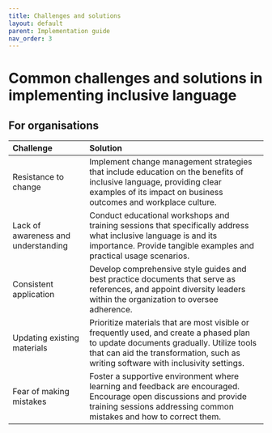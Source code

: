 ```yaml
---
title: Challenges and solutions
layout: default
parent: Implementation guide
nav_order: 3
---
```

# Common challenges and solutions in implementing inclusive language

## For organisations

| Challenge                             | Solution                                                                                                                                                                                                                                                                                                                         |
| :------------------------------------ | :--------------------------------------------------------------------------------------------------------------------------------------------------------------------------------------------------------------------------------------------------------------------------------------------------------------------------------- |
| Resistance to change                  | Implement change management strategies that include education on the benefits of inclusive language, providing clear examples of its impact on business outcomes and workplace culture.                                                                                                                                           |
| Lack of awareness and understanding | Conduct educational workshops and training sessions that specifically address what inclusive language is and its importance. Provide tangible examples and practical usage scenarios.                                                                                                                                             |
| Consistent application                | Develop comprehensive style guides and best practice documents that serve as references, and appoint diversity leaders within the organization to oversee adherence.                                                                                                                                                            |
| Updating existing materials           | Prioritize materials that are most visible or frequently used, and create a phased plan to update documents gradually. Utilize tools that can aid the transformation, such as writing software with inclusivity settings.                                                                                                         |
| Fear of making mistakes               | Foster a supportive environment where learning and feedback are encouraged. Encourage open discussions and provide training sessions addressing common mistakes and how to correct them.                                                                                                                                         |
